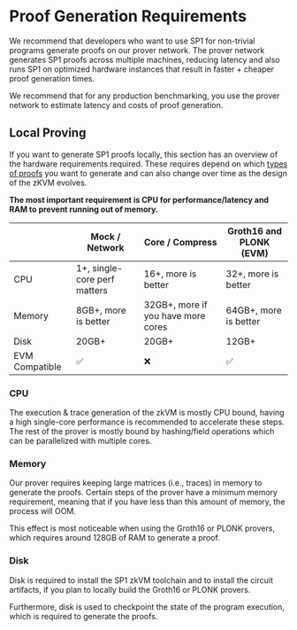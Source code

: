 # Proof Generation Requirements

<div class="warning">
We recommend that developers who want to use SP1 for non-trivial programs generate proofs on our prover network. The prover network generates SP1 proofs across multiple machines, reducing latency and also runs SP1 on optimized hardware instances that result in faster + cheaper proof generation times.

We recommend that for any production benchmarking, you use the prover network to estimate latency and costs of proof generation.

</div>

## Local Proving

If you want to generate SP1 proofs locally, this section has an overview of the hardware requirements required. These requires depend on which [types of proofs](../generating-proofs/proof-types.md) you want to generate and can also change over time as the design of the zKVM evolves.

**The most important requirement is CPU for performance/latency and RAM to prevent running out of memory.**

|                | Mock / Network               | Core / Compress                    | Groth16 and PLONK (EVM) |
| -------------- | ---------------------------- | ---------------------------------- | ----------------------- |
| CPU            | 1+, single-core perf matters | 16+, more is better                | 32+, more is better     |
| Memory         | 8GB+, more is better         | 32GB+, more if you have more cores | 64GB+, more is better   |
| Disk           | 20GB+                        | 20GB+                              | 12GB+                   |
| EVM Compatible | ✅                           | ❌                                 | ✅                      |

### CPU

The execution & trace generation of the zkVM is mostly CPU bound, having a high single-core
performance is recommended to accelerate these steps. The rest of the prover is mostly bound by hashing/field operations
which can be parallelized with multiple cores.

### Memory

Our prover requires keeping large matrices (i.e., traces) in memory to generate the proofs. Certain steps of the prover
have a minimum memory requirement, meaning that if you have less than this amount of memory, the process will OOM.

This effect is most noticeable when using the Groth16 or PLONK provers, which requires around 128GB
of RAM to generate a proof.

### Disk

Disk is required to install the SP1 zkVM toolchain and to install the circuit artifacts, if you
plan to locally build the Groth16 or PLONK provers.

Furthermore, disk is used to checkpoint the state of the program execution, which is required to generate the proofs.
